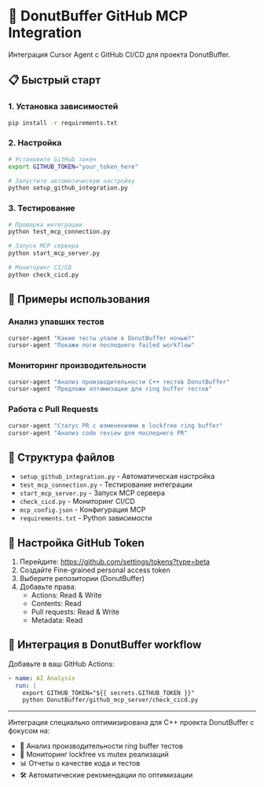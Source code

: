 # 🚀 DonutBuffer GitHub MCP Integration

Интеграция Cursor Agent с GitHub CI/CD для проекта DonutBuffer.

## 📋 Быстрый старт

### 1. Установка зависимостей
```bash
pip install -r requirements.txt
```

### 2. Настройка
```bash
# Установите GitHub токен
export GITHUB_TOKEN="your_token_here"

# Запустите автоматическую настройку
python setup_github_integration.py
```

### 3. Тестирование
```bash
# Проверка интеграции
python test_mcp_connection.py

# Запуск MCP сервера
python start_mcp_server.py

# Мониторинг CI/CD
python check_cicd.py
```

## 🎯 Примеры использования

### Анализ упавших тестов
```bash
cursor-agent "Какие тесты упали в DonutBuffer ночью?"
cursor-agent "Покажи логи последнего failed workflow"
```

### Мониторинг производительности
```bash
cursor-agent "Анализ производительности C++ тестов DonutBuffer"
cursor-agent "Предложи оптимизации для ring buffer тестов"
```

### Работа с Pull Requests
```bash
cursor-agent "Статус PR с изменениями в lockfree ring buffer"
cursor-agent "Анализ code review для последнего PR"
```

## 📁 Структура файлов

- `setup_github_integration.py` - Автоматическая настройка
- `test_mcp_connection.py` - Тестирование интеграции
- `start_mcp_server.py` - Запуск MCP сервера
- `check_cicd.py` - Мониторинг CI/CD
- `mcp_config.json` - Конфигурация MCP
- `requirements.txt` - Python зависимости

## 🔧 Настройка GitHub Token

1. Перейдите: https://github.com/settings/tokens?type=beta
2. Создайте Fine-grained personal access token
3. Выберите репозитории (DonutBuffer)
4. Добавьте права:
   - Actions: Read & Write
   - Contents: Read
   - Pull requests: Read & Write
   - Metadata: Read

## 🚀 Интеграция в DonutBuffer workflow

Добавьте в ваш GitHub Actions:

```yaml
- name: AI Analysis
  run: |
    export GITHUB_TOKEN="${{ secrets.GITHUB_TOKEN }}"
    python DonutBuffer/github_mcp_server/check_cicd.py
```

---

Интеграция специально оптимизирована для C++ проекта DonutBuffer с фокусом на:
- 🧪 Анализ производительности ring buffer тестов
- 🔄 Мониторинг lockfree vs mutex реализаций
- 📊 Отчеты о качестве кода и тестов
- 🛠️ Автоматические рекомендации по оптимизации
